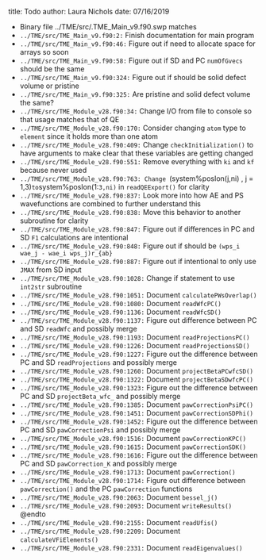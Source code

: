 title: Todo
author: Laura Nichols
date: 07/16/2019

* Binary file ../TME/src/.TME_Main_v9.f90.swp matches
* `../TME/src/TME_Main_v9.f90:2:` Finish documentation for main program
* `../TME/src/TME_Main_v9.f90:46:` Figure out if need to allocate space for arrays so soon
* `../TME/src/TME_Main_v9.f90:58:` Figure out if SD and PC `numOfGvecs` should be the same
* `../TME/src/TME_Main_v9.f90:324:` Figure out if should be solid defect volume or pristine
* `../TME/src/TME_Main_v9.f90:325:` Are pristine and solid defect volume the same?
* `../TME/src/TME_Module_v28.f90:34:` Change I/O from file to console so that usage matches that of QE
* `../TME/src/TME_Module_v28.f90:170:` Consider changing `atom` type to `element` since it holds more than one atom
* `../TME/src/TME_Module_v28.f90:409:` Change `checkInitialization()` to have arguments to make clear that these variables are getting changed
* `../TME/src/TME_Module_v28.f90:551:` Remove everything with `ki` and `kf` because never used
* `../TME/src/TME_Module_v28.f90:763: Change `(system%posIon(j,ni) , j = 1,3)` to `system%posIon(1:`3,ni)` in `readQEExport()` for clarity
* `../TME/src/TME_Module_v28.f90:837:` Look more into how AE and PS wavefunctions are combined to further understand this
* `../TME/src/TME_Module_v28.f90:838:` Move this behavior to another subroutine for clarity
* `../TME/src/TME_Module_v28.f90:847:` Figure out if differences in PC and SD `F1` calculations are intentional
* `../TME/src/TME_Module_v28.f90:848:` Figure out if should be `(wps_i wae_j - wae_i wps_j)r_{ab}`
* `../TME/src/TME_Module_v28.f90:887:` Figure out if intentional to only use `JMAX` from SD input
* `../TME/src/TME_Module_v28.f90:1028:` Change if statement to use `int2str` subroutine
* `../TME/src/TME_Module_v28.f90:1051:` Document `calculatePWsOverlap()`
* `../TME/src/TME_Module_v28.f90:1080:` Document `readWfcPC()`
* `../TME/src/TME_Module_v28.f90:1136:` Document `readWfcSD()`
* `../TME/src/TME_Module_v28.f90:1137:` Figure out difference between PC and SD `readWfc` and possibly merge
* `../TME/src/TME_Module_v28.f90:1193:` Document `readProjectionsPC()`
* `../TME/src/TME_Module_v28.f90:1226:` Document `readProjectionsSD()`
* `../TME/src/TME_Module_v28.f90:1227:` Figure out the difference between PC and SD `readProjections` and possibly merge
* `../TME/src/TME_Module_v28.f90:1260:` Document `projectBetaPCwfcSD()`
* `../TME/src/TME_Module_v28.f90:1322:` Document `projectBetaSDwfcPC()`
* `../TME/src/TME_Module_v28.f90:1323:` Figure out the difference between PC and SD `projectBeta_wfc_` and possibly merge
* `../TME/src/TME_Module_v28.f90:1385:` Document `pawCorrectionPsiPC()`
* `../TME/src/TME_Module_v28.f90:1451:` Document `pawCorrectionSDPhi()`
* `../TME/src/TME_Module_v28.f90:1452:` Figure out the difference between PC and SD `pawCorrectionPsi` and possibly merge
* `../TME/src/TME_Module_v28.f90:1516:` Document `pawCorrectionKPC()`
* `../TME/src/TME_Module_v28.f90:1615:` Document `pawCorrectionSDK()`
* `../TME/src/TME_Module_v28.f90:1616:` Figure out the difference between PC and SD `pawCorrection_K` and possibly merge
* `../TME/src/TME_Module_v28.f90:1713:` Document `pawCorrection()`
* `../TME/src/TME_Module_v28.f90:1714:` Figure out difference between `pawCorrection()` and the PC `pawCorrection` functions
* `../TME/src/TME_Module_v28.f90:2063:` Document `bessel_j()`
* `../TME/src/TME_Module_v28.f90:2093:` Document `writeResults()` @endto
* `../TME/src/TME_Module_v28.f90:2155:` Document `readUfis()`
* `../TME/src/TME_Module_v28.f90:2209:` Document `calculateVFiElements()`
* `../TME/src/TME_Module_v28.f90:2331:` Document `readEigenvalues()`
